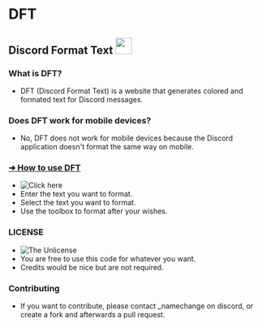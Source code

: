 # DFT
## Discord Format Text <img src="https://logodownload.org/wp-content/uploads/2017/11/discord-logo-1-1.png" style="height: 2rem">

### What is DFT?
- DFT (Discord Format Text) is a website that generates colored and formated text for Discord messages.  
### Does DFT work for mobile devices?
- No, DFT does not work for mobile devices because the Discord application doesn't format the same way on mobile.  

### <u>➜ How to use DFT</u>
- ![Click here](namechange.github.io/DiscordFormatText)
- Enter the text you want to format.
- Select the text you want to format.
- Use the toolbox to format after your wishes.


### LICENSE
- ![The Unlicense](https://github.com/namechangezero/DiscordFormatText/blob/main/LICENSE)
- You are free to use this code for whatever you want.
- Credits would be nice but are not required.

### Contributing
- If you want to contribute, please contact _namechange on discord, or create a fork and afterwards a pull request.
